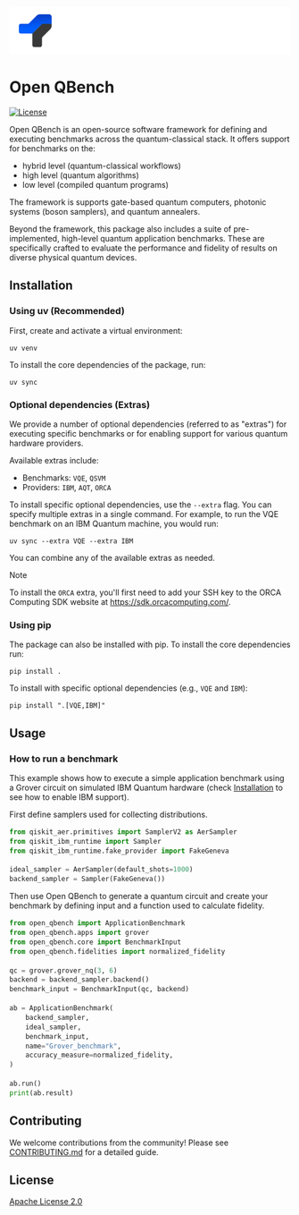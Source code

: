<p align="center">
  <img src="./docs/_static/logo-dark.svg" />
</p>


# Open QBench
[![License](https://img.shields.io/github/license/PCSS-quantum/open-qbench)](https://github.com/PCSS-Quantum/open-qbench/blob/qbench_v2/LICENSE)


Open QBench is an open-source software framework for defining and executing benchmarks across the quantum-classical stack. It offers support for benchmarks on the:

- hybrid level (quantum-classical workflows)
- high level (quantum algorithms)
- low level (compiled quantum programs)

The framework is supports gate-based quantum computers, photonic systems (boson samplers), and quantum annealers.

Beyond the framework, this package also includes a suite of pre-implemented, high-level quantum application benchmarks. These are specifically crafted to evaluate the performance and fidelity of results on diverse physical quantum devices.

## Installation
### Using uv (Recommended)
First, create and activate a virtual environment:
```
uv venv
```
To install the core dependencies of the package, run:
```
uv sync
```
### Optional dependencies (Extras)
We provide a number of optional dependencies (referred to as "extras") for executing specific benchmarks or for enabling support for various quantum hardware providers.

Available extras include:

- Benchmarks: `VQE`, `QSVM`
- Providers: `IBM`, `AQT`, `ORCA`

To install specific optional dependencies, use the `--extra` flag. You can specify multiple extras in a single command. For example, to run the VQE benchmark on an IBM Quantum machine, you would run:
```
uv sync --extra VQE --extra IBM
```
You can combine any of the available extras as needed.

> [!NOTE]
> To install the `ORCA` extra, you'll first need to add your SSH key to the ORCA Computing SDK website at https://sdk.orcacomputing.com/.

### Using pip
The package can also be installed with pip.
To install the core dependencies run:
```
pip install .
```
To install with specific optional dependencies (e.g., `VQE` and `IBM`):
```
pip install ".[VQE,IBM]"
```

## Usage
### How to run a benchmark
This example shows how to execute a simple application benchmark using a Grover circuit on simulated IBM Quantum hardware (check [Installation](#installation) to see how to enable IBM support).

First define samplers used for collecting distributions.

```python
from qiskit_aer.primitives import SamplerV2 as AerSampler
from qiskit_ibm_runtime import Sampler
from qiskit_ibm_runtime.fake_provider import FakeGeneva

ideal_sampler = AerSampler(default_shots=1000)
backend_sampler = Sampler(FakeGeneva())
```

Then use Open QBench to generate a quantum circuit and create your benchmark by defining input and a function used to calculate fidelity.

```python
from open_qbench import ApplicationBenchmark
from open_qbench.apps import grover
from open_qbench.core import BenchmarkInput
from open_qbench.fidelities import normalized_fidelity

qc = grover.grover_nq(3, 6)
backend = backend_sampler.backend()
benchmark_input = BenchmarkInput(qc, backend)

ab = ApplicationBenchmark(
    backend_sampler,
    ideal_sampler,
    benchmark_input,
    name="Grover_benchmark",
    accuracy_measure=normalized_fidelity,
)

ab.run()
print(ab.result)

```

## Contributing
We welcome contributions from the community! Please see [CONTRIBUTING.md](./CONTRIBUTING.md) for a detailed guide.

## License
[Apache License 2.0](https://github.com/PCSS-Quantum/open-qbench/blob/qbench_v2/LICENSE)

